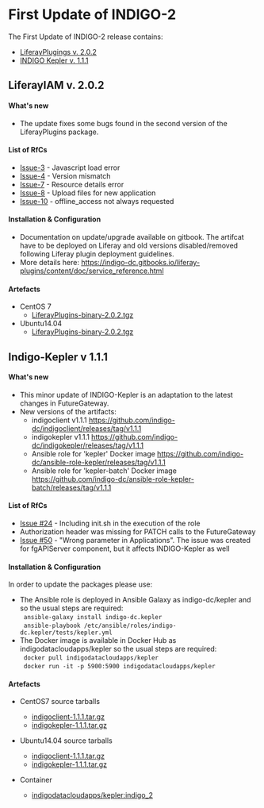 # First Update of INDIGO-2

The First Update of INDIGO-2 release contains:
* [LiferayPlugings v. 2.0.2](#lp)
* [INDIGO Kepler v. 1.1.1](#ik)

## <a name="li"></a>LiferayIAM v. 2.0.2

#### What's new
* The update fixes some bugs found in the second version of the LiferayPlugins package.

#### List of RfCs
* [Issue-3](https://github.com/indigo-dc/LiferayPlugins/issues/3) - Javascript load error
* [Issue-4](https://github.com/indigo-dc/LiferayPlugins/issues/4) - Version mismatch
* [Issue-7](https://github.com/indigo-dc/LiferayPlugins/issues/7) - Resource details error
* [Issue-8](https://github.com/indigo-dc/LiferayPlugins/issues/8) - Upload files for new application
* [Issue-10](https://github.com/indigo-dc/LiferayPlugins/issues/10) - offline_access not always requested

#### Installation & Configuration
* Documentation on update/upgrade available on gitbook. The artifcat have to be deployed on Liferay
and old versions disabled/removed following Liferay plugin deployment guidelines.
* More details here: https://indigo-dc.gitbooks.io/liferay-plugins/content/doc/service_reference.html

#### Artefacts
* CentOS 7
  * [LiferayPlugins-binary-2.0.2.tgz](http://repo.indigo-datacloud.eu/repository/indigo/2/centos7/x86_64/tgz/LiferayPlugins-binary-2.0.2.tgz)
* Ubuntu14.04
  * [LiferayPlugins-binary-2.0.2.tgz](http://repo.indigo-datacloud.eu/repository/indigo/2/ubuntu/dists/xenial-updates/main/binary-amd64/LiferayPlugins-binary-2.0.2.tgz)

## <a name="ik"></a>Indigo-Kepler v 1.1.1

#### What's new
* This minor update of INDIGO-Kepler is an adaptation to the latest changes in FutureGateway.
* New versions of the artifacts:
  * indigoclient v1.1.1 https://github.com/indigo-dc/indigoclient/releases/tag/v1.1.1
  * indigokepler v1.1.1 https://github.com/indigo-dc/indigokepler/releases/tag/v1.1.1
  * Ansible role for 'kepler' Docker image https://github.com/indigo-dc/ansible-role-kepler/releases/tag/v1.1.1
  * Ansible role for 'kepler-batch' Docker image https://github.com/indigo-dc/ansible-role-kepler-batch/releases/tag/v1.1.1

#### List of RfCs
* [Issue #24](https://github.com/indigo-dc/ansible-role-kepler/issues/24) - Including init.sh in the execution of the role
* Authorization header was missing for PATCH calls to the FutureGateway
* [Issue #50](https://github.com/indigo-dc/fgAPIServer/issues/50) - "Wrong parameter in Applications". The issue was created for fgAPIServer component, but it affects INDIGO-Kepler as well 

#### Installation & Configuration
In order to update the packages please use:
* The Ansible role is deployed in Ansible Galaxy as indigo-dc/kepler and so the usual steps are required:<br>
  ``` ansible-galaxy install indigo-dc.kepler```<br>
  ``` ansible-playbook /etc/ansible/roles/indigo-dc.kepler/tests/kepler.yml```<br>
* The Docker image is available in Docker Hub as indigodatacloudapps/kepler so the usual steps are required:<br>
  ``` docker pull indigodatacloudapps/kepler```<br>
  ``` docker run -it -p 5900:5900 indigodatacloudapps/kepler```<br>

#### Artefacts
* CentOS7 source tarballs
  * [indigoclient-1.1.1.tar.gz](http://repo.indigo-datacloud.eu/repository/indigo/2/centos7/SRPMS/tgz/indigoclient-1.1.1.tar.gz)
  * [indigokepler-1.1.1.tar.gz](http://repo.indigo-datacloud.eu/repository/indigo/2/centos7/SRPMS/tgz/indigokepler-1.1.1.tar.gz) 

* Ubuntu14.04 source tarballs
  * [indigoclient-1.1.1.tar.gz](http://repo.indigo-datacloud.eu/repository/indigo/1/ubuntu/dists/xenial-updates/main/source/indigoclient-1.1.1.tar.gz)
  * [indigokepler-1.1.1.tar.gz](http://repo.indigo-datacloud.eu/repository/indigo/1/ubuntu/dists/xenial-updates/main/source/indigokepler-1.1.1.tar.gz) 

* Container
  * [indigodatacloudapps/kepler:indigo_2](https://hub.docker.com/r/indigodatacloudapps/kepler/tags/)
